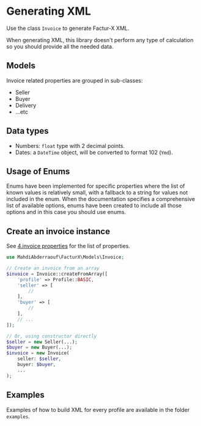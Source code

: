 # Generating XML
Use the class `Invoice` to generate Factur-X XML.

When generating XML, this library doesn't perform any type of calculation so you should provide all the needed data.

## Models
Invoice related properties are grouped in sub-classes:
- Seller
- Buyer
- Delivery
- ...etc

## Data types
- Numbers: `float` type with 2 decimal points.
- Dates: a `DateTime` object, will be converted to format 102 (`Ymd`).

## Usage of Enums
Enums have been implemented for specific properties where the list of known values is relatively small, with a fallback to a string for values not included in the enum. When the documentation specifies a comprehensive list of available options, enums have been created to include all those options and in this case you should use enums.

## Create an invoice instance
See [4.invoice properties](documentation/4.invoice%20properties.md) for the list of properties.
```php
use MahdiAbderraouf\FacturX\Models\Invoice;

// Create an invoice from an array
$invoice = Invoice::createFromArray([
    'profile' => Profile::BASIC,
    'seller' => [
        //
    ],
    'buyer' => [
        //
    ],
    // ...
]);

// Or, using constructor directly
$seller = new Seller(...);
$buyer = new Buyer(...);
$invoice = new Invoice(
    seller: $seller,
    buyer: $buyer,
    ...
);
```

## Examples
Examples of how to build XML for every profile are available in the folder `examples`.
